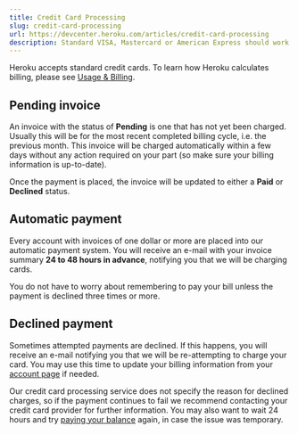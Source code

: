 ```yaml
---
title: Credit Card Processing
slug: credit-card-processing
url: https://devcenter.heroku.com/articles/credit-card-processing
description: Standard VISA, Mastercard or American Express should work regardless of issuing country.
---
```


Heroku accepts standard credit cards. To learn how Heroku calculates billing, please see [Usage & Billing](usage-and-billing).

## Pending invoice

An invoice with the status of **Pending** is one that has not yet been charged. Usually this will be for the most recent completed billing cycle, i.e. the previous month. This invoice will be charged automatically within a few days without any action required on your part (so make sure your billing information is up-to-date).

Once the payment is placed, the invoice will be updated to either a **Paid** or **Declined** status.

## Automatic payment

Every account with invoices of one dollar or more are placed into our automatic payment system. You will receive an e-mail with your invoice summary **24 to 48 hours in advance**, notifying you that we will be charging cards.

You do not have to worry about remembering to pay your bill unless the payment is declined three times or more.

## Declined payment

Sometimes attempted payments are declined. If this happens, you will receive an e-mail notifying you that we will be re-attempting to charge your card. You may use this time to update your billing information from your [account page](https://dashboard.heroku.com/account) if needed.

Our credit card processing service does not specify the reason for declined charges, so if the payment continues to fail we recommend contacting your credit card provider for further information. You may also want to wait 24 hours and try [paying your balance](https://vault.heroku.com/pay-balance) again, in case the issue was temporary.